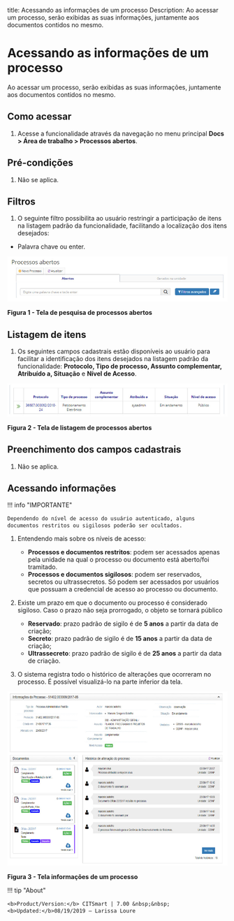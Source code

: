 title: Acessando as informações de um processo
Description: Ao acessar um processo, serão exibidas as suas informações, juntamente aos documentos contidos no mesmo.
# Acessando as informações de um processo

Ao acessar um processo, serão exibidas as suas informações, juntamente aos documentos contidos no mesmo.

Como acessar
--------------

1. Acesse a funcionalidade através da navegação no menu principal **Docs > Área de trabalho > Processos abertos**.

Pré-condições
-----------------

1. Não se aplica.

Filtros
----------

1. O seguinte filtro possibilita ao usuário restringir a participação de itens na listagem padrão da funcionalidade, facilitando 
a localização dos itens desejados:

- Palavra chave ou enter.

![Pesquisa](images/infor.img1.jpg)

**Figura 1 - Tela de pesquisa de processos abertos**

Listagem de itens
--------------------

1. Os seguintes campos cadastrais estão disponíveis ao usuário para facilitar a identificação dos itens desejados na listagem
padrão da funcionalidade: **Protocolo, Tipo de processo, Assunto complementar, Atribuído a, Situação** e **Nível de Acesso**.

![Listagem](images/infor.img2.jpg)

**Figura 2 - Tela de listagem de processos abertos**

Preenchimento dos campos cadastrais
--------------------------------------

1. Não se aplica.

Acessando informações
-------------------------

!!! info "IMPORTANTE"

    Dependendo do nível de acesso do usuário autenticado, alguns documentos restritos ou sigilosos poderão ser ocultados.
    
1. Entendendo mais sobre os níveis de acesso:

    - **Processos e documentos restritos**: podem ser acessados apenas pela unidade na qual o processo ou documento está
    aberto/foi tramitado.
    - **Processos e documentos sigilosos**: podem ser reservados, secretos ou ultrassecretos. Só podem ser acessados por 
    usuários que possuam a credencial de acesso ao processo ou documento.
    
2. Existe um prazo em que o documento ou processo é considerado sigiloso. Caso o prazo não seja prorrogado, o objeto se 
tornará público

    - **Reservado**: prazo padrão de sigilo é de **5 anos** a partir da data de criação;
    - **Secreto**: prazo padrão de sigilo é de **15 anos** a partir da data de criação;
    - **Ultrassecreto**: prazo padrão de sigilo é de **25 anos** a partir da data de criação.
    
3. O sistema registra todo o histórico de alterações que ocorreram no processo. É possível visualizá-lo na parte inferior da
tela.

![Informações](images/infor.img3.jpg)

**Figura 3 - Tela informações de um processo**

!!! tip "About"

    <b>Product/Version:</b> CITSmart | 7.00 &nbsp;&nbsp;
    <b>Updated:</b>08/19/2019 – Larissa Loure









    







